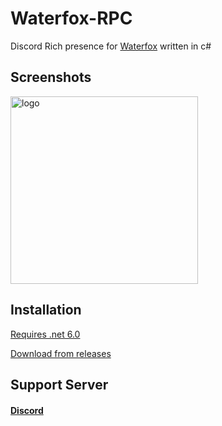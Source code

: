 # Waterfox-RPC
Discord Rich presence for [Waterfox](https://www.waterfox.net/) written in c#

## Screenshots


<img src="https://cdn.discordapp.com/attachments/926176591736889385/1132010937923154061/image.png" alt="logo" width="300"/>

## Installation

[Requires .net 6.0](https://dotnet.microsoft.com/en-us/download/dotnet/6.0)

[Download from releases](https://github.com/v4ish/Waterfox-RPC/releases/latest)

## Support Server

#### [Discord](https://discord.gg/37uTqAhkms)
